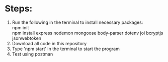 # Steps:
1. Run the following in the terminal to install necessary packages: <br />
npm init <br />
npm install express nodemon mongoose body-parser dotenv joi bcryptjs jsonwebtoken <br />
2. Download all code in this repository
3. Type 'npm start' in the terminal to start the program
4. Test using postman
